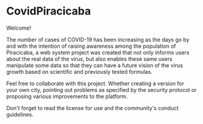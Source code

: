# CovidPiracicaba

Welcome!

The number of cases of COVID-19 has been increasing as the days go by and with the intention of raising awareness among the population of Piracicaba, a web system project was created that not only informs users about the real data of the virus, but also enables these same users manipulate some data so that they can have a future vision of the virus growth based on scientific and previously tested formulas.

Feel free to collaborate with this project. Whether creating a version for your own city, pointing out problems as specified by the security protocol or proposing various improvements to the platform.

Don't forget to read the license for use and the community's conduct guidelines.
